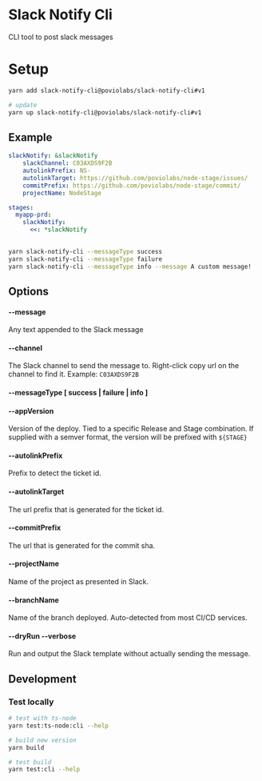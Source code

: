 # Slack Notify Cli

CLI tool to post slack messages

# Setup

```bash
yarn add slack-notify-cli@poviolabs/slack-notify-cli#v1

# update
yarn up slack-notify-cli@poviolabs/slack-notify-cli#v1
```

## Example

```yaml
slackNotify: &slackNotify
    slackChannel: C03AXDS9F2B
    autolinkPrefix: NS-
    autolinkTarget: https://github.com/poviolabs/node-stage/issues/
    commitPrefix: https://github.com/poviolabs/node-stage/commit/
    projectName: NodeStage

stages:
  myapp-prd:
    slackNotify:
      <<: *slackNotify
     
```


```bash
yarn slack-notify-cli --messageType success
yarn slack-notify-cli --messageType failure
yarn slack-notify-cli --messageType info --message A custom message!
```

## Options

#### --message

Any text appended to the Slack message

#### --channel

The Slack channel to send the message to. Right-click copy url on the channel to find it. Example: `C03AXDS9F2B`

#### --messageType \[ success | failure | info \]

#### --appVersion

Version of the deploy. Tied to a specific Release and Stage combination.
If supplied with a semver format, the version will be prefixed with `${STAGE}`

#### --autolinkPrefix

Prefix to detect the ticket id.

#### --autolinkTarget

The url prefix that is generated for the ticket id.

#### --commitPrefix

The url that is generated for the commit sha.

#### --projectName

Name of the project as presented in Slack.

#### --branchName

Name of the branch deployed. Auto-detected from most CI/CD services.

#### --dryRun --verbose

Run and output the Slack template without actually sending the message.

## Development

### Test locally

```bash
# test with ts-node
yarn test:ts-node:cli --help

# build new version
yarn build

# test build
yarn test:cli --help
```
